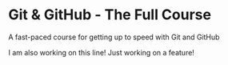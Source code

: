 # Git & GitHub - The Full Course

A fast-paced course for getting up to speed with Git and GitHub

I am also working on this line!
Just working on a feature!
